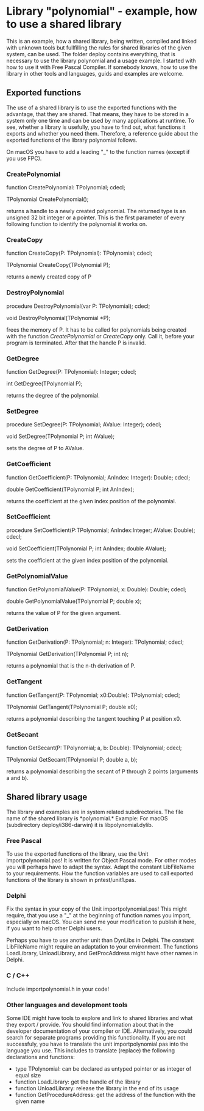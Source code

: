 # Library "polynomial" - example, how to use a shared library

This is an example, how a shared library, being written, compiled and linked with unknown tools but fullfilling the rules for shared libraries of the given system, can be used. The folder deploy contains everything, that is necessary to use the library polynomial and a usage example. I started with how to use it with Free Pascal Compiler. If somebody knows, how to use the library in other tools and languages, guids and examples are welcome.

## Exported functions

The use of a shared library is to use the exported functions with the advantage, that they are shared. That means, they have to be stored in a system only one time and can be used by many applications at runtime.
To see, whether a library is usefully, you have to find out, what functions it exports and whether you need them.
Therefore, a reference guide about the exported functions of the library polynomial follows.

On macOS you have to add a leading "_" to the function names (except if you use FPC). 

### CreatePolynomial

function CreatePolynomial: TPolynomial; cdecl;

TPolynomial CreatePolynomial();

returns a handle to a newly created polynomial. The returned type is an unsigned 32 bit integer or a pointer.
This is the first parameter of every following function to identify the polynomial it works on.

### CreateCopy

function CreateCopy(P: TPolynomial): TPolynomial; cdecl;

TPolynomial CreateCopy(TPolynomial P);

returns a newly created copy of P

### DestroyPolynomial

procedure DestroyPolynomial(var P: TPolynomial); cdecl;

void DestroyPolynomial(TPolynomial *P);

frees the memory of P. It has to be called for polynomials being created with the function *CreatePolynomial* or *CreateCopy* only. Call it, before your program is terminated.
After that the handle P is invalid. 

### GetDegree

function GetDegree(P: TPolynomial): Integer; cdecl;

int GetDegree(TPolynomial P);

returns the degree of the polynomial.

### SetDegree

procedure SetDegree(P: TPolynomial; AValue: Integer); cdecl;

void SetDegree(TPolynomial P; int AValue);

sets the degree of P to AValue.

### GetCoefficient

function GetCoefficient(P: TPolynomial; AnIndex: Integer): Double; cdecl;

double GetCoefficient(TPolynomial P; int AnIndex);

returns the coefficient at the given index position of the polynomial.

### SetCoefficient

procedure SetCoefficient(P:TPolynomial; AnIndex:Integer; AValue: Double); cdecl;

void SetCoefficient(TPolynomial P; int AnIndex; double AValue);

sets the coefficient at the given index position of the polynomial.

### GetPolynomialValue

function GetPolynomialValue(P: TPolynomial; x: Double): Double; cdecl;

double GetPolynomialValue(TPolynomial P; double x);

returns the value of P for the given argument.

### GetDerivation

function GetDerivation(P: TPolynomial; n: Integer): TPolynomial; cdecl;

TPolynomial GetDerivation(TPolynomial P; int n);

returns a polynomial that is the n-th derivation of P.

### GetTangent

function GetTangent(P: TPolynomial; x0:Double): TPolynomial; cdecl;

TPolynomial GetTangent(TPolynomial P; double x0);

returns a polynomial describing the tangent touching P at position x0.

### GetSecant

function GetSecant(P: TPolynomial; a, b: Double): TPolynomial; cdecl;

TPolynomial GetSecant(TPolynomial P; double a, b);

returns a polynomial describing the secant of P through 2 points (arguments a and b).

## Shared library usage

The library and examples are in system related subdirectories. The file name of the shared library is \*polynomial.\* Example: For macOS (subdirectory deploy/i386-darwin) it is libpolynomial.dylib.

### Free Pascal

To use the exported functions of the library, use the Unit importpolynomial.pas! It is written for Object Pascal mode. For other modes you will perhaps have to adapt the syntax. Adapt the constant LibFileName to your requirements. 
How the function variables are used to call exported functions of the library is shown in pntest/unit1.pas. 

### Delphi

Fix the syntax in your copy of the Unit importpolynomial.pas! This might require, that you use a "_" at the beginning of function names you import, especially on macOS. You can send me your modification to publish it here, if you want to help other Delphi users.

Perhaps you have to use another unit than DynLibs in Delphi.
The constant LibFileName might require an adaptation to your environment.
The functions LoadLibrary, UnloadLibrary, and GetProcAddress might have other names in Delphi.

### C / C++

Include importpolynomial.h in your code!

### Other languages and development tools

Some IDE might have tools to explore and link to shared libraries and what they export / provide. You should find information about that in the developer documentation of your compiler or IDE. Alternatively, you could search for separate programs providing this functionality. If you are not successfuly, you have to translate the unit importpolynomial.pas into the language you use. This includes to translate (replace) the following declarations and functions:

- type TPolynomial:              can be declared as untyped pointer or as integer of equal size
- function LoadLibrary:          get the handle of the library
- function UnloadLibrary:        release the library in the end of its usage
- function GetProcedureAddress:  get the address of the function with the given name
